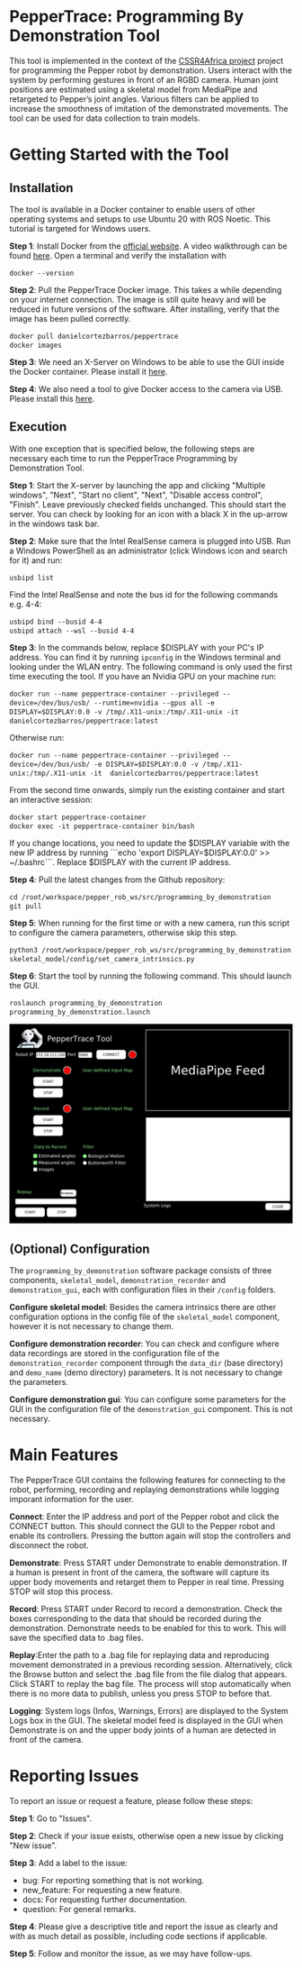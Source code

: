 # PepperTrace: Programming By Demonstration Tool

This tool is implemented in the context of the [CSSR4Africa project](https://cssr4africa.github.io/) project for programming the Pepper robot by demonstration. Users interact with the system by performing gestures in front of an RGBD camera. Human joint positions are estimated using a skeletal model from MediaPipe and retargeted to Pepper’s joint angles.
Various filters can be applied to increase the smoothness of imitation of the demonstrated movements. The tool can be used for data collection to train models.

# Getting Started with the Tool

## Installation

The tool is available in a Docker container to enable users of other
operating systems and setups to use Ubuntu 20 with ROS Noetic. This
tutorial is targeted for Windows users.



**Step 1**: Install Docker from the [official
    website](https://docs.docker.com/desktop/setup/install/windows-install/).
    A video walkthrough can be found
    [here](https://www.youtube.com/watch?v=WDEdRmTCSs8). Open a terminal
    and verify the installation with


    docker --version


**Step 2**: Pull the PepperTrace Docker image. This takes a while depending on
    your internet connection. The image is still quite heavy and will be
    reduced in future versions of the software. After installing, verify
    that the image has been pulled correctly.

   
    docker pull danielcortezbarros/peppertrace
    docker images


**Step 3**: We need an X-Server on Windows to be able to use the GUI inside the
    Docker container. Please install it
    [here](https://sourceforge.net/projects/vcxsrv/).

**Step 4**: We also need a tool to give Docker access to the camera via USB.
    Please install this
    [here](https://github.com/dorssel/usbipd-win/releases/tag/v4.3.0).

## Execution

With one exception that is specified below, the following steps are
necessary each time to run the PepperTrace Programming by Demonstration
Tool. 

**Step 1**: Start the X-server by launching the app and clicking "Multiple
    windows\", "Next\", "Start no client\", "Next\", "Disable access
    control\", "Finish\". Leave previously checked fields unchanged.
    This should start the server. You can check by looking for an icon
    with a black X in the up-arrow in the windows task bar.

**Step 2**: Make sure that the Intel RealSense camera is plugged into USB. Run a Windows PowerShell as an administrator (click Windows icon and search for it) and run:

    usbipd list

Find the Intel RealSense and note the bus id for the following
    commands e.g. 4-4:

    usbipd bind --busid 4-4
    usbipd attach --wsl --busid 4-4

**Step 3**:  In the commands below, replace \$DISPLAY with your PC's IP address. You can find it by running ```ipconfig``` in the Windows terminal and looking under the WLAN entry.
    The following command is only used the first time executing the
    tool. If you have an Nvidia GPU on your machine run:

    docker run --name peppertrace-container --privileged --device=/dev/bus/usb/ --runtime=nvidia --gpus all -e DISPLAY=$DISPLAY:0.0 -v /tmp/.X11-unix:/tmp/.X11-unix -it danielcortezbarros/peppertrace:latest

Otherwise run:

    docker run --name peppertrace-container --privileged --device=/dev/bus/usb/ -e DISPLAY=$DISPLAY:0.0 -v /tmp/.X11-unix:/tmp/.X11-unix -it  danielcortezbarros/peppertrace:latest

From the second time onwards, simply run the existing container and start an interactive session:

    docker start peppertrace-container
    docker exec -it peppertrace-container bin/bash

If you change locations, you need to update the $DISPLAY variable with the new IP address by running ```echo 'export DISPLAY=$DISPLAY:0.0' >> ~/.bashrc```. Replace $DISPLAY with the current IP address. 


**Step 4**: Pull the latest changes from the Github repository:

    cd /root/workspace/pepper_rob_ws/src/programming_by_demonstration 
    git pull


**Step 5**: When running for the first time or with a new camera, run this
    script to configure the camera parameters, otherwise skip this step.

    python3 /root/workspace/pepper_rob_ws/src/programming_by_demonstration skeletal_model/config/set_camera_intrinsics.py

**Step 6**: Start the tool by running the following command. This should launch
    the GUI.

    roslaunch programming_by_demonstration programming_by_demonstration.launch


![PepperTrace GUI](peppertrace_gui.png "Graphical User Interface for the PepperTrace Tool")


## (Optional) Configuration

The `programming_by_demonstration` software package consists of three
components, `skeletal_model`, `demonstration_recorder` and
`demonstration_gui`, each with configuration files in their `/config`
folders.

**Configure skeletal model**: Besides the camera intrinsics there are other configuration options
    in the config file of the `skeletal_model` component, however it is
    not necessary to change them.

**Configure demonstration recorder**: You can check and configure where data recordings are stored in the
    configuration file of the `demonstration_recorder` component through
    the `data_dir` (base directory) and `demo_name` (demo directory)
    parameters. It is not necessary to change the parameters.

**Configure demonstration gui**: You can configure some parameters for the GUI in the configuration
    file of the `demonstration_gui` component. This is not necessary.

# Main Features

The PepperTrace GUI contains the following features for connecting to
the robot, performing, recording and replaying demonstrations while
logging imporant information for the user. 

**Connect**: Enter the IP address and port of the Pepper robot and click the
    CONNECT button. This should connect the GUI to the Pepper robot and
    enable its controllers. Pressing the button again will stop the
    controllers and disconnect the robot.

**Demonstrate**: Press START under Demonstrate to enable demonstration. If a human is
    present in front of the camera, the software will capture its upper
    body movements and retarget them to Pepper in real time. Pressing
    STOP will stop this process.

**Record**: Press START under Record to record a demonstration. Check the boxes
    corresponding to the data that should be recorded during the
    demonstration. Demonstrate needs to be enabled for this to work.
    This will save the specified data to .bag files.

**Replay**:Enter the path to a .bag file for replaying data and reproducing
    movement demonstrated in a previous recording session.
    Alternatively, click the Browse button and select the .bag file from
    the file dialog that appears. Click START to replay the bag file.
    The process will stop automatically when there is no more data to
    publish, unless you press STOP to before that.

**Logging**: System logs (Infos, Warnings, Errors) are displayed to the System
    Logs box in the GUI. The skeletal model feed is displayed in the GUI
    when Demonstrate is on and the upper body joints of a human are
    detected in front of the camera.



# Reporting Issues 

To report an issue or request a feature, please follow these steps:

**Step 1**: Go to "Issues\".

**Step 2**: Check if your issue exists, otherwise open a new issue by clicking
    "New issue\".

**Step 3**: Add a label to the issue:
- bug: For reporting something that is not working.
- new_feature: For requesting a new feature.
- docs: For requesting further documentation.
- question: For general remarks.

**Step 4**: Please give a descriptive title and report the issue as clearly and with as much detail as possible, including code sections if applicable.

**Step 5**: Follow and monitor the issue, as we may have follow-ups.


